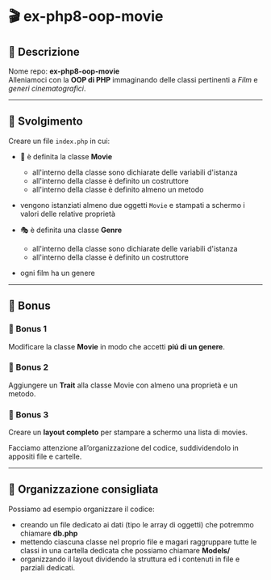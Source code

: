 # 🎬 ex-php8-oop-movie

## 📝 Descrizione

Nome repo: **ex-php8-oop-movie**  
Alleniamoci con la **OOP di PHP** immaginando delle classi pertinenti a _Film_ e _generi cinematografici_.

---

## 🚀 Svolgimento

Creare un file `index.php` in cui:

-   🎥 è definita la classe **Movie**
    -   all'interno della classe sono dichiarate delle variabili d'istanza
    -   all'interno della classe è definito un costruttore
    -   all'interno della classe è definito almeno un metodo
-   vengono istanziati almeno due oggetti `Movie` e stampati a schermo i valori delle relative proprietà

-   🎭 è definita una classe **Genre**
    -   all'interno della classe sono dichiarate delle variabili d'istanza
    -   all'interno della classe è definito un costruttore
-   ogni film ha un genere

---

## 🎯 Bonus

### 🔹 Bonus 1

Modificare la classe **Movie** in modo che accetti **piú di un genere**.

### 🔹 Bonus 2

Aggiungere un **Trait** alla classe Movie con almeno una proprietà e un metodo.

### 🔹 Bonus 3

Creare un **layout completo** per stampare a schermo una lista di movies.

Facciamo attenzione all’organizzazione del codice, suddividendolo in appositi file e cartelle.

---

## 📂 Organizzazione consigliata

Possiamo ad esempio organizzare il codice:

-   creando un file dedicato ai dati (tipo le array di oggetti) che potremmo chiamare **db.php**
-   mettendo ciascuna classe nel proprio file e magari raggruppare tutte le classi in una cartella dedicata che possiamo chiamare **Models/**
-   organizzando il layout dividendo la struttura ed i contenuti in file e parziali dedicati.
